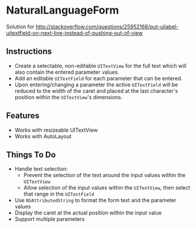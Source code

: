 NaturalLanguageForm
===================

Solution for http://stackoverflow.com/questions/25952168/put-uilabel-uitextfield-on-next-line-instead-of-pushing-out-of-view

## Instructions

* Create a selectable, non-editable ```UITextView``` for the full text which will also contain the entered parameter values.
* Add an editable ```UITextField``` for each parameter that can be entered.
* Upon entering/changing a parameter the active ```UITextField``` will be reduced to the width of the caret and placed at the last character's position within the ```UITextView```'s dimensions.

## Features

* Works with resizeable UITextView
* Works with AutoLayout

## Things To Do

* Handle text selection:
  * Prevent the selection of the text around the input values within the ```UITextView```
  * Allow selection of the input values within the ```UITextView```, then select that range in the ```UITextField```
* Use ```NSAttributedString``` to format the form text and the parameter values
* Display the caret at the actual position within the input value
* Support multiple parameters
